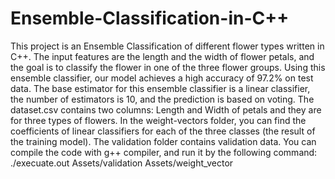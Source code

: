 # Ensemble-Classification-in-C++
This project is an Ensemble Classification of different flower types written in C++.  The input features are the length and the width of flower petals, and the goal is to classify the flower in one of the three flower groups. Using this ensemble classifier, our model achieves a high accuracy of 97.2% on test data.
The base estimator for this ensemble classifier is a linear classifier, the number of estimators is 10, and the prediction is based on voting.
The dataset.csv contains two columns: Length and Width of petals and they are for three types of flowers. In the weight-vectors folder, you can find the coefficients of linear classifiers for each of the three classes (the result of the training model). The validation folder contains validation data.
You can compile the code with g++ compiler, and run it by the following command: ./execuate.out Assets/validation Assets/weight_vector
